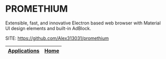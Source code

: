 # PROMETHIUM

 Extensible, fast, and innovative Electron based web browser with  Material UI design elements and built-in AdBlock.

 SITE: https://github.com/Alex313031/promethium

 | [Applications](https://portable-linux-apps.github.io/apps.html) | [Home](https://portable-linux-apps.github.io)
 | --- | --- |
